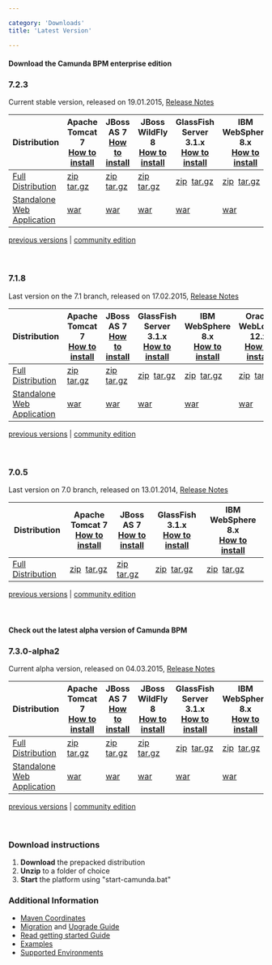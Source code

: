 ```yaml
---

category: 'Downloads'
title: 'Latest Version'

---
```


#### Download the Camunda BPM enterprise edition

<section class="row">
  <div class="col-md-12">
    <h3>7.2.3</h3>
    <p>
      Current stable version, released on 19.01.2015, <a target="_blank" href="https://app.camunda.com/jira/secure/ReleaseNote.jspa?projectId=10230&version=13504">Release Notes</a>
    </p>
    <table class="table table-responsive">
      <thead>
      <tr>
        <th class="table-condensed-column">
         Distribution
        </th>
        <th>
          <center>
            Apache <br/>
            Tomcat 7
          </center>
          <a href="ref:/guides/installation-guide/tomcat/">How to install</a>
        </th>
        <th>
          <center>
            JBoss <br/>
            AS 7
          </center>
          <a href="ref:/guides/installation-guide/jboss/">How to install</a>
        </th>
        <th>
          <center>
            JBoss <br/>
            WildFly 8
          </center>
          <a href="ref:/guides/installation-guide/jboss/">How to install</a>
        </th>
        <th>
          <center>
            GlassFish <br/>
            Server 3.1.x
          </center>
          <a href="ref:/guides/installation-guide/glassfish/">How to install</a>
        </th>
        <th>
          <center>
            IBM <br/>
            WebSphere 8.x
          </center>
          <a href="ref:/guides/installation-guide/was/">How to install</a>
        </th>
        <th>
          <center>
            Oracle <br/>
            WebLogic 12.x
          </center>
          <a href="ref:/guides/installation-guide/wls/">How to install</a>
        </th>
      </tr>
      </thead>
      <tbody>
        <tr class="well">
          <td>
            <a href="ref:/guides/user-guide/#introduction-download-full-distribution">Full Distribution</a>
          </td>
          <td>
            <a class="btn btn-sm btn-default download-bpm" href="http://camunda.org/enterprise-release/camunda-bpm/tomcat/7.2/7.2.3/camunda-bpm-ee-tomcat-7.2.3-ee.zip">zip</a>&nbsp;
            <a class="btn btn-sm btn-default download-bpm" href="http://camunda.org/enterprise-release/camunda-bpm/tomcat/7.2/7.2.3/camunda-bpm-ee-tomcat-7.2.3-ee.tar.gz">tar.gz</a>
          </td>
          <td>
            <a class="btn btn-sm btn-default download-bpm" href="http://camunda.org/enterprise-release/camunda-bpm/jboss/7.2/7.2.3/camunda-bpm-ee-jboss-7.2.3-ee.zip">zip</a>&nbsp;
            <a class="btn btn-sm btn-default download-bpm" href="http://camunda.org/enterprise-release/camunda-bpm/jboss/7.2/7.2.3/camunda-bpm-ee-jboss-7.2.3-ee.tar.gz">tar.gz</a>
          </td>
          <td>
            <a class="btn btn-sm btn-default download-bpm" href="http://camunda.org/enterprise-release/camunda-bpm/wildfly/7.2/7.2.3/camunda-bpm-ee-wildfly-7.2.3-ee.zip">zip</a>&nbsp;
            <a class="btn btn-sm btn-default download-bpm" href="http://camunda.org/enterprise-release/camunda-bpm/wildfly/7.2/7.2.3/camunda-bpm-ee-wildfly-7.2.3-ee.tar.gz">tar.gz</a>
          </td>
          <td>
            <a class="btn btn-sm btn-default download-bpm" href="http://camunda.org/enterprise-release/camunda-bpm/glassfish/7.2/7.2.3/camunda-bpm-ee-glassfish-7.2.3-ee.zip">zip</a>&nbsp;
            <a class="btn btn-sm btn-default download-bpm" href="http://camunda.org/enterprise-release/camunda-bpm/glassfish/7.2/7.2.3/camunda-bpm-ee-glassfish-7.2.3-ee.tar.gz">tar.gz</a>
          </td>
          <td>
            <a class="btn btn-sm btn-default download-bpm" href="http://camunda.org/enterprise-release/camunda-bpm/ibm-was/7.2/7.2.3/camunda-ee-ibm-was-7.2.3-ee.zip">zip</a>&nbsp;
            <a class="btn btn-sm btn-default download-bpm" href="http://camunda.org/enterprise-release/camunda-bpm/ibm-was/7.2/7.2.3/camunda-ee-ibm-was-7.2.3-ee.tar.gz">tar.gz</a>
          </td>
          <td>
            <a class="btn btn-sm btn-default download-bpm" href="http://camunda.org/enterprise-release/camunda-bpm/oracle-wls/7.2/7.2.3/camunda-ee-oracle-wls-7.2.3-ee.zip">zip</a>&nbsp;
            <a class="btn btn-sm btn-default download-bpm" href="http://camunda.org/enterprise-release/camunda-bpm/oracle-wls/7.2/7.2.3/camunda-ee-oracle-wls-7.2.3-ee.tar.gz">tar.gz</a>
          </td>
        </tr>
        <tr>
          <td>
            <a href="ref:/guides/user-guide/#introduction-download-standalone-web-application-distribution">Standalone Web Application</a>
          </td>
          <td>
            <a class="btn btn-sm btn-default download-bpm" href="http://camunda.org/enterprise-release/camunda-bpm/tomcat/7.2/7.2.3/camunda-webapp-ee-tomcat-standalone-7.2.3-ee.war">war</a>&nbsp;
          </td>
          <td>
            <a class="btn btn-sm btn-default download-bpm" href="http://camunda.org/enterprise-release/camunda-bpm/jboss/7.2/7.2.3/camunda-webapp-ee-jboss-standalone-7.2.3-ee.war">war</a>&nbsp;
          </td>
          <td>
            <a class="btn btn-sm btn-default download-bpm" href="http://camunda.org/enterprise-release/camunda-bpm/jboss/7.2/7.2.3/camunda-webapp-ee-jboss-standalone-7.2.3-ee.war">war</a>&nbsp;
          </td>
          <td>
            <a class="btn btn-sm btn-default download-bpm" href="http://camunda.org/enterprise-release/camunda-bpm/glassfish/7.2/7.2.3/camunda-webapp-ee-glassfish-standalone-7.2.3-ee.war">war</a>&nbsp;
          </td>
          <td>
            <a class="btn btn-sm btn-default download-bpm" href="http://camunda.org/enterprise-release/camunda-bpm/ibm-was/7.2/7.2.3/camunda-webapp-ee-was-standalone-7.2.3-ee.war">war</a>&nbsp;
          </td>
          <td>
            <a class="btn btn-sm btn-default download-bpm" href="http://camunda.org/enterprise-release/camunda-bpm/oracle-wls/7.2/7.2.3/camunda-webapp-ee-wls-standalone-7.2.3-ee.war">war</a>&nbsp;
          </td>
        </tr>
      </tbody>
    </table>
  </div>
</section>
<div class="row">
  <div class="col-md-12">
    <p class="pull-right">
      <a href="ref:/enterprise/previous-downloads.html">previous versions</a> |
      <a href="http://camunda.org/download">community edition</a><br><br><br>
    </p>
  </div>
</div>

<section class="row">
  <div class="col-md-12">
    <h3>7.1.8</h3>
    <p>
      Last version on the 7.1 branch, released on 17.02.2015, <a target="_blank" href="https://app.camunda.com/jira/secure/ReleaseNote.jspa?projectId=10230&version=13496">Release Notes</a>
    </p>
    <table class="table table-responsive">
      <thead>
      <tr>
        <th>
         Distribution
        </th>
        <th>
          <center>
            Apache <br/>
            Tomcat 7
          </center>
          <a href="ref:/guides/installation-guide/tomcat/">How to install</a>
        </th>
        <th>
          <center>
            JBoss <br/>
            AS 7
          </center>
          <a href="ref:/guides/installation-guide/jboss/">How to install</a>
        </th>
        <th>
          <center>
            GlassFish <br/>
            Server 3.1.x
          </center>
          <a href="ref:/guides/installation-guide/glassfish/">How to install</a>
        </th>
        <th>
          <center>
            IBM <br/>
            WebSphere 8.x
          </center>
          <a href="ref:/guides/installation-guide/was/">How to install</a>
        </th>
        <th>
          <center>
            Oracle <br/>
            WebLogic 12.x
          </center>
          <a href="ref:/guides/installation-guide/wls/">How to install</a>
        </th>
      </tr>
      </thead>
      <tbody>
        <tr class="well">
          <td>
            <a href="ref:/guides/user-guide/#introduction-download-full-distribution">Full Distribution</a>
          </td>
          <td>
            <a class="btn btn-sm btn-default download-bpm" href="http://camunda.org/enterprise-release/camunda-bpm/tomcat/7.1/7.1.8/camunda-bpm-ee-tomcat-7.1.8-ee.zip">zip</a>&nbsp;
            <a class="btn btn-sm btn-default download-bpm" href="http://camunda.org/enterprise-release/camunda-bpm/tomcat/7.1/7.1.8/camunda-bpm-ee-tomcat-7.1.8-ee.tar.gz">tar.gz</a>
          </td>
          <td>
            <a class="btn btn-sm btn-default download-bpm" href="http://camunda.org/enterprise-release/camunda-bpm/jboss/7.1/7.1.8/camunda-bpm-ee-jboss-7.1.8-ee.zip">zip</a>&nbsp;
            <a class="btn btn-sm btn-default download-bpm" href="http://camunda.org/enterprise-release/camunda-bpm/jboss/7.1/7.1.8/camunda-bpm-ee-jboss-7.1.8-ee.tar.gz">tar.gz</a>
          </td>
          <td>
            <a class="btn btn-sm btn-default download-bpm" href="http://camunda.org/enterprise-release/camunda-bpm/glassfish/7.1/7.1.8/camunda-bpm-ee-glassfish-7.1.8-ee.zip">zip</a>&nbsp;
            <a class="btn btn-sm btn-default download-bpm" href="http://camunda.org/enterprise-release/camunda-bpm/glassfish/7.1/7.1.8/camunda-bpm-ee-glassfish-7.1.8-ee.tar.gz">tar.gz</a>
          </td>
          <td>
            <a class="btn btn-sm btn-default download-bpm" href="http://camunda.org/enterprise-release/camunda-bpm/ibm-was/7.1/7.1.8/camunda-ee-ibm-was-7.1.8-ee.zip">zip</a>&nbsp;
            <a class="btn btn-sm btn-default download-bpm" href="http://camunda.org/enterprise-release/camunda-bpm/ibm-was/7.1/7.1.8/camunda-ee-ibm-was-7.1.8-ee.tar.gz">tar.gz</a>
          </td>
          <td>
            <a class="btn btn-sm btn-default download-bpm" href="http://camunda.org/enterprise-release/camunda-bpm/oracle-wls/7.1/7.1.8/camunda-ee-oracle-wls-7.1.8-ee.zip">zip</a>&nbsp;
            <a class="btn btn-sm btn-default download-bpm" href="http://camunda.org/enterprise-release/camunda-bpm/oracle-wls/7.1/7.1.8/camunda-ee-oracle-wls-7.1.8-ee.tar.gz">tar.gz</a>
          </td>
        </tr>
        <tr>
          <td>
            <a href="ref:/guides/user-guide/#introduction-download-standalone-web-application-distribution">Standalone Web Application</a>
          </td>
          <td>
            <a class="btn btn-sm btn-default download-bpm" href="http://camunda.org/enterprise-release/camunda-bpm/tomcat/7.1/7.1.8/camunda-webapp-ee-tomcat-standalone-7.1.8-ee.war">war</a>&nbsp;
          </td>
          <td>
            <a class="btn btn-sm btn-default download-bpm" href="http://camunda.org/enterprise-release/camunda-bpm/jboss/7.1/7.1.8/camunda-webapp-ee-jboss-standalone-7.1.8-ee.war">war</a>&nbsp;
          </td>
          <td>
            <a class="btn btn-sm btn-default download-bpm" href="http://camunda.org/enterprise-release/camunda-bpm/glassfish/7.1/7.1.8/camunda-webapp-ee-glassfish-standalone-7.1.8-ee.war">war</a>&nbsp;
          </td>
          <td>
            <a class="btn btn-sm btn-default download-bpm" href="http://camunda.org/enterprise-release/camunda-bpm/ibm-was/7.1/7.1.8/camunda-webapp-ee-was-standalone-7.1.8-ee.war">war</a>&nbsp;
          </td>
          <td>
            <a class="btn btn-sm btn-default download-bpm" href="http://camunda.org/enterprise-release/camunda-bpm/oracle-wls/7.1/7.1.8/camunda-webapp-ee-wls-standalone-7.1.8-ee.war">war</a>&nbsp;
          </td>
        </tr>
      </tbody>
    </table>
  </div>
</section>
<div class="row">
  <div class="col-md-12">
    <p class="pull-right">
      <a href="ref:/enterprise/previous-downloads.html">previous versions</a> |
      <a href="http://camunda.org/download">community edition</a><br><br><br>
    </p>
  </div>
</div>

<section class="row">
  <div class="col-md-12">
    <h3>7.0.5</h3>
    <p>
      Last version on 7.0 branch, released on 13.01.2014, <a target="_blank" href="https://app.camunda.com/jira/secure/ReleaseNote.jspa?projectId=10230&version=13005">Release Notes</a>
    </p>
    <table class="table">
      <thead>
      <tr>
        <th>
         Distribution
        </th>
        <th>
          Apache Tomcat 7</br>
          <a href="ref:/guides/installation-guide/tomcat/">How to install</a>
        </th>
        <th>
          JBoss AS 7</br>
          <a href="ref:/guides/installation-guide/jboss/">How to install</a>
        </th>
        <th>
          GlassFish 3.1.x</br>
          <a href="ref:/guides/installation-guide/glassfish/">How to install</a>
        </th>
        <th>
          IBM WebSphere 8.x</br>
          <a href="ref:/guides/installation-guide/was/">How to install</a>
        </th>
      </tr>
      </thead>
      <tbody>
        <tr class="well">
          <td>
            <a href="ref:/guides/user-guide/#introduction-download-full-distribution">Full Distribution</a>
          </td>
          <td>
            <a class="btn btn-sm btn-default" href="http://camunda.org/enterprise-release/camunda-bpm/tomcat/7.0/7.0.5/camunda-bpm-tomcat-7.0.5-ee.zip">zip</a>&nbsp;
            <a class="btn btn-sm btn-default" href="http://camunda.org/enterprise-release/camunda-bpm/tomcat/7.0/7.0.5/camunda-bpm-tomcat-7.0.5-ee.tar.gz">tar.gz</a>
          </td>
          <td>
            <a class="btn btn-sm btn-default" href="http://camunda.org/enterprise-release/camunda-bpm/jboss/7.0/7.0.5/camunda-bpm-jboss-7.0.5-ee.zip">zip</a>&nbsp;
            <a class="btn btn-sm btn-default" href="http://camunda.org/enterprise-release/camunda-bpm/jboss/7.0/7.0.5/camunda-bpm-jboss-7.0.5-ee.tar.gz">tar.gz</a>
          </td>
          <td>
            <a class="btn btn-sm btn-default" href="http://camunda.org/enterprise-release/camunda-bpm/glassfish/7.0/7.0.5/camunda-bpm-glassfish-7.0.5-ee.zip">zip</a>&nbsp;
            <a class="btn btn-sm btn-default" href="http://camunda.org/enterprise-release/camunda-bpm/glassfish/7.0/7.0.5/camunda-bpm-glassfish-7.0.5-ee.tar.gz">tar.gz</a><br>
          </td>
          <td colspan="2">
            <a class="btn btn-sm btn-default" href="http://camunda.org/enterprise-release/camunda-bpm/ibm-was/7.0/7.0.5/camunda-ee-ibm-was-7.0.5-ee.zip">zip</a>&nbsp;
            <a class="btn btn-sm btn-default" href="http://camunda.org/enterprise-release/camunda-bpm/ibm-was/7.0/7.0.5/camunda-ee-ibm-was-7.0.5-ee.tar.gz">tar.gz</a><br>
          </td>
        </tr>
      </tbody>
    </table>
  </div>
</section>
<div class="row">
  <div class="col-md-12">
    <p class="pull-right">
      <a href="ref:/enterprise/previous-downloads.html">previous versions</a> |
      <a href="http://camunda.org/download">community edition</a><br><br><br>
    </p>
  </div>
</div>

#### Check out the latest alpha version of Camunda BPM

<section class="row">
  <div class="col-md-12">
    <h3>7.3.0-alpha2</h3>
    <p>
      Current alpha version, released on 04.03.2015, <a target="_blank" href="http://blog.camunda.org/2015/03/camunda-BPM-7.3.0-alpha2-released.html">Release Notes</a>
    </p>
    <table class="table table-responsive">
      <thead>
      <tr>
        <th class="table-condensed-column">
         Distribution
        </th>
        <th>
          <center>
            Apache <br/>
            Tomcat 7
          </center>
          <a href="ref:/guides/installation-guide/tomcat/">How to install</a>
        </th>
        <th>
          <center>
            JBoss <br/>
            AS 7
          </center>
          <a href="ref:/guides/installation-guide/jboss/">How to install</a>
        </th>
        <th>
          <center>
            JBoss <br/>
            WildFly 8
          </center>
          <a href="ref:/guides/installation-guide/jboss/">How to install</a>
        </th>
        <th>
          <center>
            GlassFish <br/>
            Server 3.1.x
          </center>
          <a href="ref:/guides/installation-guide/glassfish/">How to install</a>
        </th>
        <th>
          <center>
            IBM <br/>
            WebSphere 8.x
          </center>
          <a href="ref:/guides/installation-guide/was/">How to install</a>
        </th>
        <th>
          <center>
            Oracle <br/>
            WebLogic 12.x
          </center>
          <a href="ref:/guides/installation-guide/wls/">How to install</a>
        </th>
      </tr>
      </thead>
      <tbody>
        <tr class="well">
          <td>
            <a href="ref:/guides/user-guide/#introduction-download-full-distribution">Full Distribution</a>
          </td>
          <td>
            <a class="btn btn-sm btn-default download-bpm" href="http://camunda.org/enterprise-release/camunda-bpm/tomcat/nightly/7.3.0-alpha2/camunda-bpm-ee-tomcat-7.3.0-alpha2-ee.zip">zip</a>&nbsp;
            <a class="btn btn-sm btn-default download-bpm" href="http://camunda.org/enterprise-release/camunda-bpm/tomcat/nightly/7.3.0-alpha2/camunda-bpm-ee-tomcat-7.3.0-alpha2-ee.tar.gz">tar.gz</a>
          </td>
          <td>
            <a class="btn btn-sm btn-default download-bpm" href="http://camunda.org/enterprise-release/camunda-bpm/jboss/nightly/7.3.0-alpha2/camunda-bpm-ee-jboss-7.3.0-alpha2-ee.zip">zip</a>&nbsp;
            <a class="btn btn-sm btn-default download-bpm" href="http://camunda.org/enterprise-release/camunda-bpm/jboss/nightly/7.3.0-alpha2/camunda-bpm-ee-jboss-7.3.0-alpha2-ee.tar.gz">tar.gz</a>
          </td>
          <td>
            <a class="btn btn-sm btn-default download-bpm" href="http://camunda.org/enterprise-release/camunda-bpm/wildfly/nightly/7.3.0-alpha2/camunda-bpm-ee-wildfly-7.3.0-alpha2-ee.zip">zip</a>&nbsp;
            <a class="btn btn-sm btn-default download-bpm" href="http://camunda.org/enterprise-release/camunda-bpm/wildfly/nightly/7.3.0-alpha2/camunda-bpm-ee-wildfly-7.3.0-alpha2-ee.tar.gz">tar.gz</a>
          </td>
          <td>
            <a class="btn btn-sm btn-default download-bpm" href="http://camunda.org/enterprise-release/camunda-bpm/glassfish/nightly/7.3.0-alpha2/camunda-bpm-ee-glassfish-7.3.0-alpha2-ee.zip">zip</a>&nbsp;
            <a class="btn btn-sm btn-default download-bpm" href="http://camunda.org/enterprise-release/camunda-bpm/glassfish/nightly/7.3.0-alpha2/camunda-bpm-ee-glassfish-7.3.0-alpha2-ee.tar.gz">tar.gz</a>
          </td>
          <td>
            <a class="btn btn-sm btn-default download-bpm" href="http://camunda.org/enterprise-release/camunda-bpm/ibm-was/nightly/7.3.0-alpha2/camunda-ee-ibm-was-7.3.0-alpha2-ee.zip">zip</a>&nbsp;
            <a class="btn btn-sm btn-default download-bpm" href="http://camunda.org/enterprise-release/camunda-bpm/ibm-was/nightly/7.3.0-alpha2/camunda-ee-ibm-was-7.3.0-alpha2-ee.tar.gz">tar.gz</a>
          </td>
          <td>
            <a class="btn btn-sm btn-default download-bpm" href="http://camunda.org/enterprise-release/camunda-bpm/oracle-wls/nightly/7.3.0-alpha2/camunda-ee-oracle-wls-7.3.0-alpha2-ee.zip">zip</a>&nbsp;
            <a class="btn btn-sm btn-default download-bpm" href="http://camunda.org/enterprise-release/camunda-bpm/oracle-wls/nightly/7.3.0-alpha2/camunda-ee-oracle-wls-7.3.0-alpha2-ee.tar.gz">tar.gz</a>
          </td>
        </tr>
        <tr>
          <td>
            <a href="ref:/guides/user-guide/#introduction-download-standalone-web-application-distribution">Standalone Web Application</a>
          </td>
          <td>
            <a class="btn btn-sm btn-default download-bpm" href="http://camunda.org/enterprise-release/camunda-bpm/tomcat/nightly/7.3.0-alpha2/camunda-webapp-ee-tomcat-standalone-7.3.0-alpha2-ee.war">war</a>&nbsp;
          </td>
          <td>
            <a class="btn btn-sm btn-default download-bpm" href="http://camunda.org/enterprise-release/camunda-bpm/jboss/nightly/7.3.0-alpha2/camunda-webapp-ee-jboss-standalone-7.3.0-alpha2-ee.war">war</a>&nbsp;
          </td>
          <td>
            <a class="btn btn-sm btn-default download-bpm" href="http://camunda.org/enterprise-release/camunda-bpm/jboss/nightly/7.3.0-alpha2/camunda-webapp-ee-jboss-standalone-7.3.0-alpha2-ee.war">war</a>&nbsp;
          </td>
          <td>
            <a class="btn btn-sm btn-default download-bpm" href="http://camunda.org/enterprise-release/camunda-bpm/glassfish/nightly/7.3.0-alpha2/camunda-webapp-ee-glassfish-standalone-7.3.0-alpha2-ee.war">war</a>&nbsp;
          </td>
          <td>
            <a class="btn btn-sm btn-default download-bpm" href="http://camunda.org/enterprise-release/camunda-bpm/ibm-was/nightly/7.3.0-alpha2/camunda-webapp-ee-was-standalone-7.3.0-alpha2-ee.war">war</a>&nbsp;
          </td>
          <td>
            <a class="btn btn-sm btn-default download-bpm" href="http://camunda.org/enterprise-release/camunda-bpm/oracle-wls/nightly/7.3.0-alpha2/camunda-webapp-ee-wls-standalone-7.3.0-alpha2-ee.war">war</a>&nbsp;
          </td>
        </tr>
      </tbody>
    </table>
  </div>
</section>
<div class="row">
  <div class="col-md-12">
    <p class="pull-right">
      <a href="ref:/enterprise/previous-downloads.html">previous versions</a> |
      <a href="http://camunda.org/download">community edition</a><br><br><br>
    </p>
  </div>
</div>

<div class="row">
  <div class="col-md-6">
    <h3>Download instructions</h3>
    <ol>
      <li><strong>Download</strong> the prepacked distribution</li>
      <li><strong>Unzip</strong> to a folder of choice</li>
      <li><strong>Start</strong> the platform using "start-camunda.bat"</li>
    </ol>
  </div>
  <div class="col-md-6">
    <h3>Additional Information</h3>
    <ul>
      <li>
        <a href="ref:#maven-coordinates-maven-coordinates">Maven Coordinates</a>
      </li>
      <li>
        <a href="ref:/guides/migration-guide/">Migration</a> and <a href="ref:/guides/migration-guide/#patch-level-upgrade">Upgrade Guide</a>
      </li>
      <li>
        <a href="ref:/guides/getting-started-guides/">Read getting started Guide</a>
      </li>
      <li>
        <a href="ref:/real-life/examples/" id="githubExamples">Examples</a>
      </li>
      <li>
        <a href="ref:/guides/user-guide/#introduction-supported-environments">Supported Environments</a>
      </li>
    </ul>
  </div>
</div>
